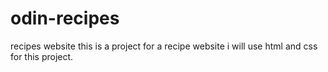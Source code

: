 # odin-recipes
recipes website
this is a project for a recipe website
i will use html and css for this project.
